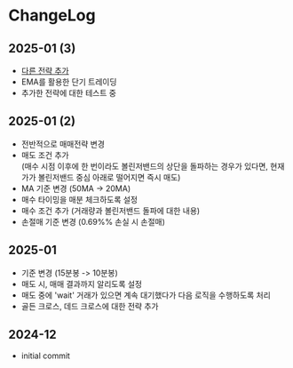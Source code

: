 # ChangeLog

## 2025-01 (3)

- [다른 전략 추가](/trading/trading_strategy2.py)
- EMA를 활용한 단기 트레이딩
- 추가한 전략에 대한 테스트 중

## 2025-01 (2)

- 전반적으로 매매전략 변경
- 매도 조건 추가  
  (매수 시점 이후에 한 번이라도 볼린저밴드의 상단을 돌파하는 경우가 있다면, 현재가가 볼린저밴드 중심 아래로 떨어지면 즉시 매도)
- MA 기준 변경 (50MA -> 20MA)
- 매수 타이밍을 매분 체크하도록 설정
- 매수 조건 추가 (거래량과 볼린저밴드 돌파에 대한 내용)
- 손절매 기준 변경 (0.69%% 손실 시 손절매)

## 2025-01

- 기준 변경 (15분봉 -> 10분봉)
- 매도 시, 매매 결과까지 알리도록 설정
- 매도 중에 'wait' 거래가 있으면 계속 대기했다가 다음 로직을 수행하도록 처리
- 골든 크로스, 데드 크로스에 대한 전략 추가

## 2024-12

- initial commit
